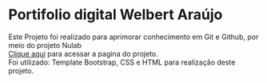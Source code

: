 # Portifolio digital Welbert Araújo

Este Projeto foi realizado para aprimorar conhecimento em Git e Github, por meio do projeto Nulab<br>
<a href="https://welberthenrique.github.io">Clique aqui</a> para acessar a pagina do projeto.<br>
Foi utilizado: Template Bootstrap, CSS e HTML para realização deste projeto. 
